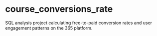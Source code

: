 # course_conversions_rate
SQL analysis project calculating free-to-paid conversion rates and user engagement patterns on the 365 platform.
